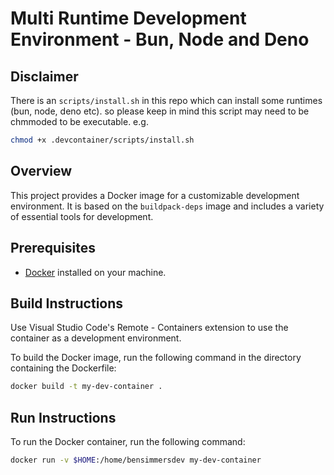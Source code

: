 # Multi Runtime Development Environment - Bun, Node and Deno

## Disclaimer
There is an `scripts/install.sh` in this repo which can install some runtimes (bun, node, deno etc). so please keep in mind this script may need to be chmmoded to be executable.
e.g.
```bash
chmod +x .devcontainer/scripts/install.sh
```


## Overview
This project provides a Docker image for a customizable development environment. It is based on the `buildpack-deps` image and includes a variety of essential tools for development.

## Prerequisites
- [Docker](https://www.docker.com/get-started) installed on your machine.

## Build Instructions
Use Visual Studio Code's Remote - Containers extension to use the container as a development environment.

To build the Docker image, run the following command in the directory containing the Dockerfile:

```bash
docker build -t my-dev-container .
```

## Run Instructions
To run the Docker container, run the following command:

```bash
docker run -v $HOME:/home/bensimmersdev my-dev-container
```

